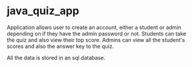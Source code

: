 # java_quiz_app
Application allows user to create an account, either a student or admin depending on if they have the admin password or not. Students can take the quiz and also view their top score. Admins can view all the student's scores and also the answer key to the quiz. 

All the data is stored in an sql database. 
